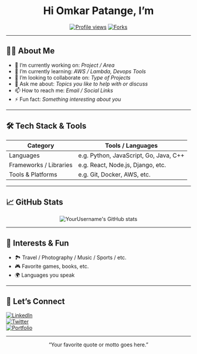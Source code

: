 <!-- HEADER -->
<h1 align="center">Hi Omkar Patange, I’m <Omkar Patange></h1>
<p align="center">
  <a href="https://github.com/Omkarpatange010"><img src="https://komarev.com/ghpvc/?username=YourUsername&color=brightgreen" alt="Profile views" /></a>
  <a href="https://github.com/Omkarpatange010/My-Portfolio-"><img src="https://img.shields.io/github/forks/YourUsername?style=social" alt="Forks" /></a>
  
</p>

---

## 🧑‍💻 About Me

- 🔭 I’m currently working on: *Project / Area*
- 🌱 I’m currently learning: *AWS / Lambda, Devops Tools*
- 👯 I’m looking to collaborate on: *Type of Projects*
- 💬 Ask me about: *Topics you like to help with or discuss*
- 📫 How to reach me: *Email / Social Links*
- ⚡ Fun fact: *Something interesting about you*

---

## 🛠️ Tech Stack & Tools

| Category | Tools / Languages |
|---|---|
| Languages | e.g. Python, JavaScript, Go, Java, C++ |
| Frameworks / Libraries | e.g. React, Node.js, Django, etc. |
| Tools & Platforms | e.g. Git, Docker, AWS, etc. |

---

## 📈 GitHub Stats

<p align="center">
  <img src="https://github-readme-stats.vercel.app/api?username=Omkarpatange010&show_icons=true&theme=default" alt="YourUsername's GitHub stats" />
</p>

---


## 🎯 Interests & Fun

- 🏞️ Travel / Photography / Music / Sports / etc.
- 🎮 Favorite games, books, etc.
- 🌍 Languages you speak

---

## 🤝 Let’s Connect

[![LinkedIn](www.linkedin.com/in/om-patange)](your-linkedin-url)  
[![Twitter](https://img.shields.io/badge/Twitter-@yourtwitter-blue)](https://twitter.com/yourtwitter)  
[![Portfolio](https://github.com/Omkarpatange010/My-Portfolio-)](https://github.com/Omkarpatange010/My-Portfolio-)

---

<p align="center">“Your favorite quote or motto goes here.”</p>

